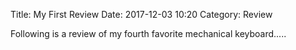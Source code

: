 Title: My First Review
Date: 2017-12-03 10:20
Category: Review

Following is a review of my fourth favorite mechanical keyboard.....
